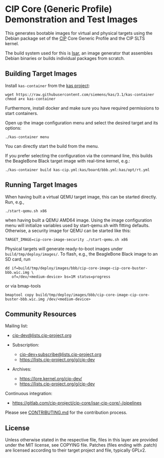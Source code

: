 # CIP Core (Generic Profile) Demonstration and Test Images

This generates bootable images for virtual and physical targets using the
Debian package set of the [CIP](https://www.cip-project.org/) Core Generic
Profile and the CIP SLTS kernel.

The build system used for this is [Isar](https://github.com/ilbers/isar), an
image generator that assembles Debian binaries or builds individual packages
from scratch.

## Building Target Images

Install `kas-container` from the [kas project](https://github.com/siemens/kas):

    wget https://raw.githubusercontent.com/siemens/kas/3.1/kas-container
    chmod a+x kas-container

Furthermore, install docker and make sure you have required permissions to
start containers.

Open up the image configuration menu and select the desired target and its
options:

    ./kas-container menu

You can directly start the build from the menu.

If you prefer selecting the configuration via the command line, this builds
the BeagleBone Black target image with real-time kernel, e.g.:

    ./kas-container build kas-cip.yml:kas/board/bbb.yml:kas/opt/rt.yml


## Running Target Images

When having built a virtual QEMU target image, this can be started directly.
Run, e.g.,

    ./start-qemu.sh x86

when having built a QEMU AMD64 image. Using the image configuration menu will
initialize variables used by start-qemu.sh with fitting defaults. Otherwise, a
security image for QEMU can be started like this:

    TARGET_IMAGE=cip-core-image-security ./start-qemu.sh x86

Physical targets will generate ready-to-boot images under
`build/tmp/deploy/images/`. To flash, e.g., the BeagleBone Black image to an SD
card, run

    dd if=build/tmp/deploy/images/bbb/cip-core-image-cip-core-buster-bbb.wic.img \
       of=/dev/<medium-device> bs=1M status=progress

or via bmap-tools

    bmaptool copy build/tmp/deploy/images/bbb/cip-core-image-cip-core-buster-bbb.wic.img /dev/<medium-device>


## Community Resources

Mailing list:

 - cip-dev@lists.cip-project.org

 - Subscription:
   - cip-dev+subscribe@lists.cip-project.org
   - https://lists.cip-project.org/g/cip-dev

 - Archives:
   - https://lore.kernel.org/cip-dev/
   - https://lists.cip-project.org/g/cip-dev

Continuous integration:

  - https://gitlab.com/cip-project/cip-core/isar-cip-core/-/pipelines

Please see [CONTRIBUTING.md](CONTRIBUTING.md) for the contribution process.

 
## License

Unless otherwise stated in the respective file, files in this layer are
provided under the MIT license, see COPYING file. Patches (files ending with
.patch) are licensed according to their target project and file, typically
GPLv2.
